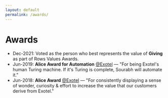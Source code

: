 ```yaml
---
layout: default
permalink: /awards/
---
```


<h1>Awards</h1>

- Dec-2021: Voted as the person who best represents the value of **Giving** as part of Rows Values Awards.
- Jun-2019: **Alice Award for Automation** [@Exotel](https://www.linkedin.com/company/exotel-techcom-private-limited/) — "For being Exotel's human Turing machine. If it's Turing is complete, Sourabh will automate it."
- Jun-2018: **Alice Award** [@Exotel](https://www.linkedin.com/company/exotel-techcom-private-limited/) — "For consistently displaying a sense of wonder, curiosity & effort to increase the value that our customers derive from Exotel."